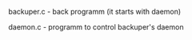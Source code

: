 backuper.c - back programm (it starts with daemon)

daemon.c - programm to control backuper's daemon